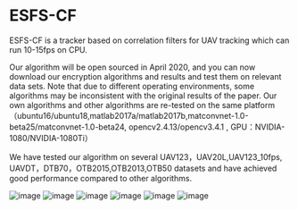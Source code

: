 # ESFS-CF

ESFS-CF  is a tracker based on correlation filters for UAV tracking which can run 10-15fps on CPU.

Our algorithm will be open sourced in April 2020, and you can now download our encryption algorithms and results and test them on relevant data sets. Note that due to different operating environments, some algorithms may be inconsistent with the original results of the paper. Our own algorithms and other algorithms are re-tested on the same platform（ubuntu16/ubuntu18,matlab2017a/matlab2017b,matconvnet-1.0-beta25/matconvnet-1.0-beta24, opencv2.4.13/opencv3.4.1 , GPU：NVIDIA-1080/NVIDIA-1080Ti）

We have tested our algorithm on several UAV123，UAV20L,UAV123_10fps, UAVDT，DTB70，OTB2015,OTB2013,OTB50 datasets and have achieved good performance compared to other algorithms.

![image](https://github.com/shyshyshytreetreetree/ESFS-CF/blob/master/picture/p-UAV123.png)
![image](https://github.com/shyshyshytreetreetree/ESFS-CF/blob/master/picture/p-UAV23.png)
![image](https://github.com/shyshyshytreetreetree/ESFS-CF/blob/master/picture/p-UAVDT.png)
![image](https://github.com/shyshyshytreetreetree/ESFS-CF/blob/master/picture/p-UAVDT.png)
![image](https://github.com/shyshyshytreetreetree/ESFS-CF/blob/master/picture/p-DTB70.png)
![image](https://github.com/shyshyshytreetreetree/ESFS-CF/blob/master/picture/s-DTB70.png)
